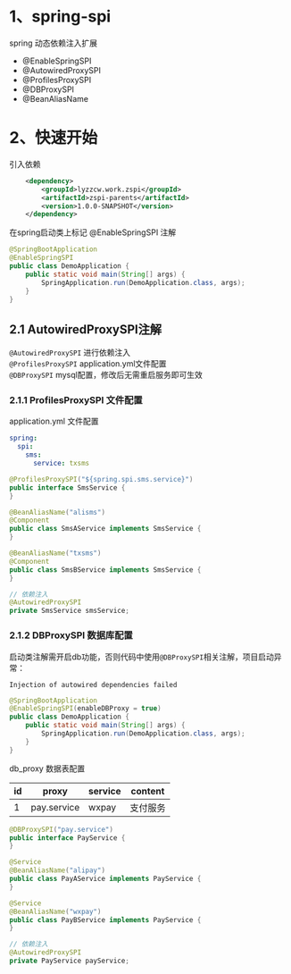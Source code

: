 # 1、spring-spi
spring 动态依赖注入扩展

- @EnableSpringSPI
- @AutowiredProxySPI
- @ProfilesProxySPI
- @DBProxySPI
- @BeanAliasName


# 2、快速开始
引入依赖
```xml
    <dependency>
        <groupId>lyzzcw.work.zspi</groupId>
        <artifactId>zspi-parents</artifactId>
        <version>1.0.0-SNAPSHOT</version>
    </dependency>
```
在spring启动类上标记 @EnableSpringSPI 注解
```java
@SpringBootApplication
@EnableSpringSPI
public class DemoApplication {
    public static void main(String[] args) {
        SpringApplication.run(DemoApplication.class, args);
    }
}
```


## 2.1 AutowiredProxySPI注解

`@AutowiredProxySPI` 进行依赖注入 \
`@ProfilesProxySPI` application.yml文件配置 \
`@DBProxySPI` mysql配置，修改后无需重启服务即可生效 

### 2.1.1 ProfilesProxySPI 文件配置

application.yml 文件配置
```yaml
spring:
  spi:
    sms:
      service: txsms
```
```java
@ProfilesProxySPI("${spring.spi.sms.service}")
public interface SmsService {
}

@BeanAliasName("alisms")
@Component
public class SmsAService implements SmsService {
}

@BeanAliasName("txsms")
@Component
public class SmsBService implements SmsService {
}

// 依赖注入
@AutowiredProxySPI
private SmsService smsService;
```

### 2.1.2 DBProxySPI 数据库配置

启动类注解需开启db功能，否则代码中使用`@DBProxySPI`相关注解，项目启动异常：
```
Injection of autowired dependencies failed
```
```java
@SpringBootApplication
@EnableSpringSPI(enableDBProxy = true)
public class DemoApplication {
    public static void main(String[] args) {
        SpringApplication.run(DemoApplication.class, args);
    }
}
```

db_proxy 数据表配置

| id   | proxy       | service | content  |
| ---- |-------------|---------| -------- |
| 1    | pay.service | wxpay   | 支付服务 |
```java
@DBProxySPI("pay.service")
public interface PayService {
}

@Service
@BeanAliasName("alipay")
public class PayAService implements PayService {
}

@Service
@BeanAliasName("wxpay")
public class PayBService implements PayService {
}

// 依赖注入
@AutowiredProxySPI
private PayService payService;
```